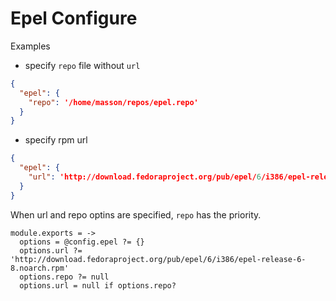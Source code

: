 
# Epel Configure


Examples

* specify `repo` file without `url`
```json
{
  "epel": {
    "repo": '/home/masson/repos/epel.repo'
  }
}
```

* specify rpm url
```json
{
  "epel": {
    "url": 'http://download.fedoraproject.org/pub/epel/6/i386/epel-release-6-8.noarch.rpm'
  }
}
```

When url and repo optins are specified, `repo` has the priority.

    module.exports = ->
      options = @config.epel ?= {}
      options.url ?= 'http://download.fedoraproject.org/pub/epel/6/i386/epel-release-6-8.noarch.rpm'
      options.repo ?= null
      options.url = null if options.repo?
